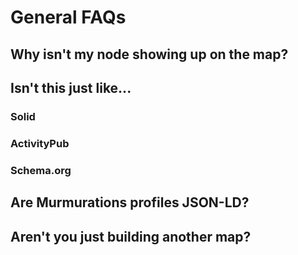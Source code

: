 # General FAQs

## Why isn't my node showing up on the map?

## Isn't this just like...

### Solid

### ActivityPub

### Schema.org

## Are Murmurations profiles JSON-LD?


## Aren't you just building another map?
